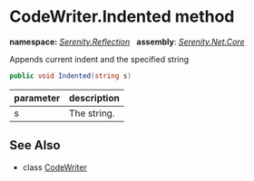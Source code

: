 # CodeWriter.Indented method
**namespace:** *[Serenity.Reflection](../../README.md#serenity.reflection-namespace)*   **assembly**: *[Serenity.Net.Core](../../README.md)*

Appends current indent and the specified string

```csharp
public void Indented(string s)
```

| parameter | description |
| --- | --- |
| s | The string. |

## See Also

* class [CodeWriter](../CodeWriter.md)